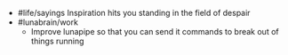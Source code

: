 - #life/sayings Inspiration hits you standing in the field of despair
- #lunabrain/work
	- Improve lunapipe so that you can send it commands to break out of things running